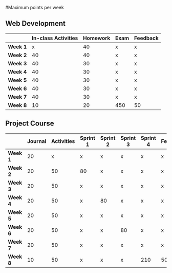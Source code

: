 #Maximum points per week


## Web Development


|            | **In-class Activities** | **Homework** | **Exam** | **Feedback** |
| ---------- | ----------------------- | ------------ | -------- | ------------ |
| **Week 1** | x                       | 40           | x        | x            |
| **Week 2** | 40                      | 40           | x        | x            |
| **Week 3** | 40                      | 30           | x        | x            |
| **Week 4** | 40                      | 30           | x        | x            |
| **Week 5** | 40                      | 30           | x        | x            |
| **Week 6** | 40                      | 30           | x        | x            |
| **Week 7** | 40                      | 30           | x        | x            |
| **Week 8** | 10                      | 20           | 450      | 50           |


## Project Course

|          |Journal|Activities|Sprint 1|Sprint 2|Sprint 3|Sprint 4|Feedback|
|----------|-----------|--------------|------------|------------|------------|------------|------------|
|**Week 1**|20         |x             |x           |x           |x           |x           |x           |
|**Week 2**|20         |50            |80          |x           |x           |x           |x           |
|**Week 3**|20         |50            |x           |x           |x           |x           |x           |
|**Week 4**|20         |50            |x           |80          |x           |x           |x           |
|**Week 5**|20         |50            |x           |x           |x           |x           |x           |
|**Week 6**|20         |50            |x           |x           |80          |x           |x           |
|**Week 7**|20         |50            |x           |x           |x           |x           |x           |
|**Week 8**|10         |50            |x           |x           |x           |210         |50          |